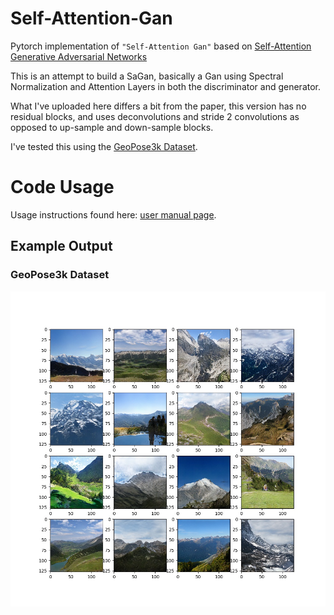 # Self-Attention-Gan
Pytorch implementation of `"Self-Attention Gan"` based on [Self-Attention Generative Adversarial Networks](https://arxiv.org/pdf/1805.08318.pdf)

This is an attempt to build a SaGan, basically a Gan using Spectral Normalization and Attention Layers in both the discriminator and generator.

What I've uploaded here differs a bit from the paper, this version has no residual blocks, and uses deconvolutions and stride 2 convolutions as opposed to up-sample and down-sample blocks.

I've tested this using the [GeoPose3k Dataset](http://cphoto.fit.vutbr.cz/geoPose3K/).

# Code Usage
Usage instructions found here: [user manual page](USAGE.md).

## Example Output
### GeoPose3k Dataset
![](output/austria_1900.jpg)
